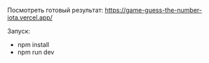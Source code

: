 Посмотреть готовый результат:
https://game-guess-the-number-iota.vercel.app/

Запуск:

- npm install
- npm run dev
